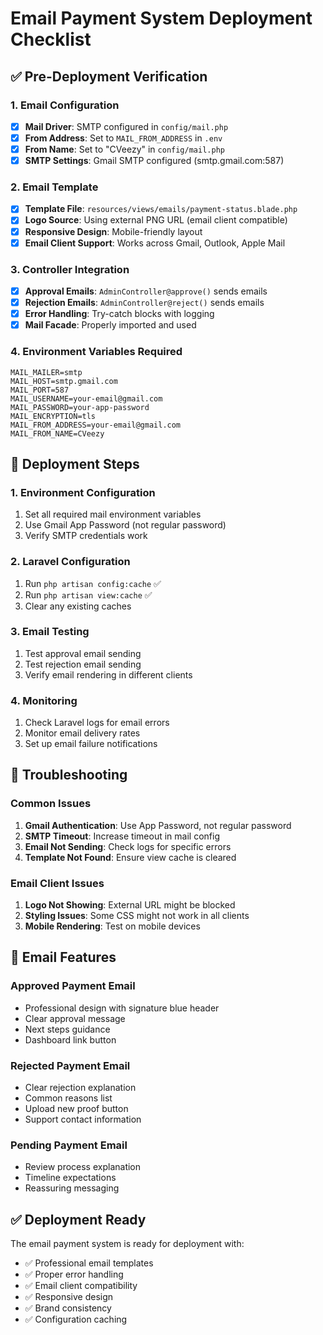 # Email Payment System Deployment Checklist

## ✅ Pre-Deployment Verification

### 1. Email Configuration

-   [x] **Mail Driver**: SMTP configured in `config/mail.php`
-   [x] **From Address**: Set to `MAIL_FROM_ADDRESS` in `.env`
-   [x] **From Name**: Set to "CVeezy" in `config/mail.php`
-   [x] **SMTP Settings**: Gmail SMTP configured (smtp.gmail.com:587)

### 2. Email Template

-   [x] **Template File**: `resources/views/emails/payment-status.blade.php`
-   [x] **Logo Source**: Using external PNG URL (email client compatible)
-   [x] **Responsive Design**: Mobile-friendly layout
-   [x] **Email Client Support**: Works across Gmail, Outlook, Apple Mail

### 3. Controller Integration

-   [x] **Approval Emails**: `AdminController@approve()` sends emails
-   [x] **Rejection Emails**: `AdminController@reject()` sends emails
-   [x] **Error Handling**: Try-catch blocks with logging
-   [x] **Mail Facade**: Properly imported and used

### 4. Environment Variables Required

```env
MAIL_MAILER=smtp
MAIL_HOST=smtp.gmail.com
MAIL_PORT=587
MAIL_USERNAME=your-email@gmail.com
MAIL_PASSWORD=your-app-password
MAIL_ENCRYPTION=tls
MAIL_FROM_ADDRESS=your-email@gmail.com
MAIL_FROM_NAME=CVeezy
```

## 🚀 Deployment Steps

### 1. Environment Configuration

1. Set all required mail environment variables
2. Use Gmail App Password (not regular password)
3. Verify SMTP credentials work

### 2. Laravel Configuration

1. Run `php artisan config:cache` ✅
2. Run `php artisan view:cache` ✅
3. Clear any existing caches

### 3. Email Testing

1. Test approval email sending
2. Test rejection email sending
3. Verify email rendering in different clients

### 4. Monitoring

1. Check Laravel logs for email errors
2. Monitor email delivery rates
3. Set up email failure notifications

## 🔧 Troubleshooting

### Common Issues

1. **Gmail Authentication**: Use App Password, not regular password
2. **SMTP Timeout**: Increase timeout in mail config
3. **Email Not Sending**: Check logs for specific errors
4. **Template Not Found**: Ensure view cache is cleared

### Email Client Issues

1. **Logo Not Showing**: External URL might be blocked
2. **Styling Issues**: Some CSS might not work in all clients
3. **Mobile Rendering**: Test on mobile devices

## 📧 Email Features

### Approved Payment Email

-   Professional design with signature blue header
-   Clear approval message
-   Next steps guidance
-   Dashboard link button

### Rejected Payment Email

-   Clear rejection explanation
-   Common reasons list
-   Upload new proof button
-   Support contact information

### Pending Payment Email

-   Review process explanation
-   Timeline expectations
-   Reassuring messaging

## ✅ Deployment Ready

The email payment system is ready for deployment with:

-   ✅ Professional email templates
-   ✅ Proper error handling
-   ✅ Email client compatibility
-   ✅ Responsive design
-   ✅ Brand consistency
-   ✅ Configuration caching
